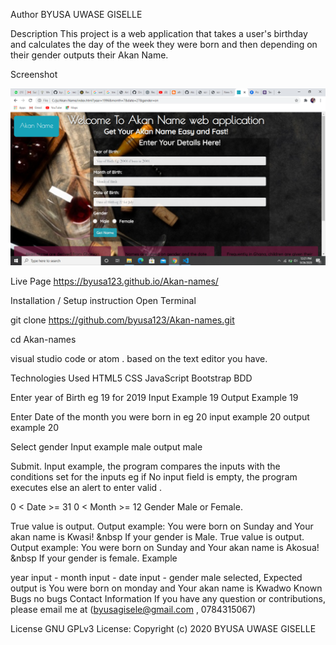 Author
BYUSA UWASE GISELLE

Description
This project is a web application that takes a user's birthday and calculates the day of the week they were born and then depending on their gender outputs their Akan Name.

Screenshot
<div align="center">
    <img src="Screenshot.png" width="600px">
</div>

Live Page
 https://byusa123.github.io/Akan-names/

Installation / Setup instruction
Open Terminal

git clone 
https://github.com/byusa123/Akan-names.git

cd Akan-names

visual studio code or atom . based on the text editor you have.

Technologies Used
HTML5
CSS
JavaScript
Bootstrap
BDD


Enter year of Birth eg 19 for 2019 Input Example 19 Output Example 19


Enter Date of the month you were born in eg 20 input example 20 output example 20

Select gender Input example male output male

Submit. Input example, the program compares the inputs with the conditions set for the inputs eg if No input field is empty, the program executes else an alert to enter valid .

0 < Date >= 31
0 < Month >= 12
Gender Male or Female.

True value is output. Output example: You were born on Sunday and Your akan name is Kwasi! &nbsp If your gender is Male.
True value is output. Output example: You were born on Sunday and Your akan name is Akosua! &nbsp If your gender is female.
Example


year input - 
month input - 
date input -
gender  male selected, Expected output is You were born on monday and Your akan name is Kwadwo
Known Bugs
no bugs
Contact Information
If you have any question or contributions, please email me at (byusagisele@gmail.com , 0784315067)

License
 GNU GPLv3 License:
Copyright (c) 2020 BYUSA UWASE GISELLE